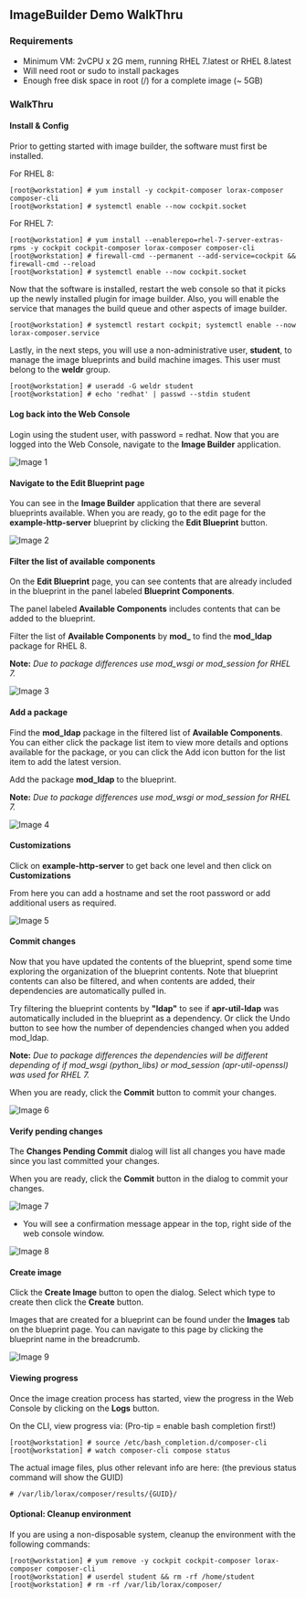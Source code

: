 ## ImageBuilder Demo WalkThru

### Requirements
* Minimum VM: 2vCPU x 2G mem, running RHEL 7.latest or RHEL 8.latest
* Will need root or sudo to install packages
* Enough free disk space in root (/) for a complete image (~ 5GB)

### WalkThru

#### Install & Config

Prior to getting started with image builder, the software must first be installed.

For RHEL 8:
```
[root@workstation] # yum install -y cockpit-composer lorax-composer composer-cli
[root@workstation] # systemctl enable --now cockpit.socket
```

For RHEL 7:
```
[root@workstation] # yum install --enablerepo=rhel-7-server-extras-rpms -y cockpit cockpit-composer lorax-composer composer-cli
[root@workstation] # firewall-cmd --permanent --add-service=cockpit && firewall-cmd --reload
[root@workstation] # systemctl enable --now cockpit.socket
```

Now that the software is installed, restart the web console so that it picks up the newly installed plugin for image builder. Also, you will enable the service that manages the build queue and other aspects of image builder.
```
[root@workstation] # systemctl restart cockpit; systemctl enable --now lorax-composer.service
```

Lastly, in the next steps, you will use a non-administrative user, **student**, to manage the image blueprints and build machine images. This user must belong to the **weldr** group.
```
[root@workstation] # useradd -G weldr student
[root@workstation] # echo 'redhat' | passwd --stdin student
```
#### Log back into the Web Console
Login using the student user, with password = redhat.  Now that you are logged into the Web Console, navigate to the **Image Builder** application.

![Image 1](https://github.com/marktonneson/demo-imagebuilder/blob/master/images/image1.png)

#### Navigate to the Edit Blueprint page
You can see in the **Image Builder** application that there are several blueprints available. When you are ready, go to the edit page for the **example-http-server** blueprint by clicking the **Edit Blueprint** button.

![Image 2](https://github.com/marktonneson/demo-imagebuilder/blob/master/images/image2.png)

#### Filter the list of available components
On the **Edit Blueprint** page, you can see contents that are already included in the blueprint in the panel labeled **Blueprint Components**.

The panel labeled **Available Components** includes contents that can be added to the blueprint.

Filter the list of **Available Components** by **mod_** to find the **mod_ldap** package for RHEL 8.  

**Note:** *Due to package differences use mod_wsgi or mod_session for RHEL 7.*

![Image 3](https://github.com/marktonneson/demo-imagebuilder/blob/master/images/image3.png)

#### Add a package
Find the **mod_ldap** package in the filtered list of **Available Components**. You can either click the package list item to view more details and options available for the package, or you can click the Add icon button for the list item to add the latest version.

Add the package **mod_ldap** to the blueprint.

**Note:** *Due to package differences use mod_wsgi or mod_session for RHEL 7.*

![Image 4](https://github.com/marktonneson/demo-imagebuilder/blob/master/images/image4.png)

#### Customizations
Click on **example-http-server** to get back one level and then click on **Customizations**

From here you can add a hostname and set the root password or add additional users as required.

![Image 5](https://github.com/marktonneson/demo-imagebuilder/blob/master/images/image5.png)

#### Commit changes
Now that you have updated the contents of the blueprint, spend some time exploring the organization of the blueprint contents. Note that blueprint contents can also be filtered, and when contents are added, their dependencies are automatically pulled in.

Try filtering the blueprint contents by **"ldap"** to see if **apr-util-ldap** was automatically included in the blueprint as a dependency. Or click the Undo button to see how the number of dependencies changed when you added mod_ldap.

**Note:** *Due to package differences the dependencies will be different depending of if mod_wsgi (python_libs) or mod_session (apr-util-openssl) was used for RHEL 7.*

When you are ready, click the **Commit** button to commit your changes.

![Image 6](https://github.com/marktonneson/demo-imagebuilder/blob/master/images/image6.png)

#### Verify pending changes
The **Changes Pending Commit** dialog will list all changes you have made since you last committed your changes.

When you are ready, click the **Commit** button in the dialog to commit your changes.

![Image 7](https://github.com/marktonneson/demo-imagebuilder/blob/master/images/image7.png)

* You will see a confirmation message appear in the top, right side of the web console window.

![Image 8](https://github.com/marktonneson/demo-imagebuilder/blob/master/images/image8.png)

#### Create image
Click the **Create Image** button to open the dialog. Select which type to create then click the **Create** button.

Images that are created for a blueprint can be found under the **Images** tab on the blueprint page. You can navigate to this page by clicking the blueprint name in the breadcrumb.

![Image 9](https://github.com/marktonneson/demo-imagebuilder/blob/master/images/image9.png)

#### Viewing progress
Once the image creation process has started, view the progress in the Web Console by clicking on the **Logs** button.

On the CLI, view progress via: (Pro-tip = enable bash completion first!)
```
[root@workstation] # source /etc/bash_completion.d/composer-cli
[root@workstation] # watch composer-cli compose status
```

The actual image files, plus other relevant info are here: (the previous status command will show the GUID)
```
# /var/lib/lorax/composer/results/{GUID}/
```

#### Optional: Cleanup environment
If you are using a non-disposable system, cleanup the environment with the following commands:
```
[root@workstation] # yum remove -y cockpit cockpit-composer lorax-composer composer-cli
[root@workstation] # userdel student && rm -rf /home/student
[root@workstation] # rm -rf /var/lib/lorax/composer/
```
